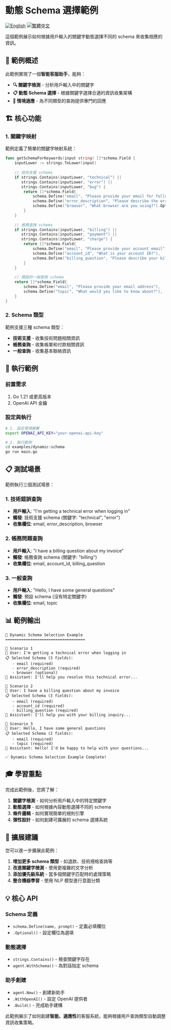 # 動態 Schema 選擇範例

[![English](https://img.shields.io/badge/README-English-blue.svg)](README.md) [![繁體中文](https://img.shields.io/badge/README-繁體中文-red.svg)](README-zh.md)

這個範例展示如何根據用戶輸入的關鍵字動態選擇不同的 schema 來收集相應的資訊。

## 🎯 範例概述

此範例實現了一個**智能客服助手**，能夠：

- **🔍 關鍵字檢測** - 分析用戶輸入中的關鍵字
- **📋 動態 Schema 選擇** - 根據關鍵字選擇合適的資訊收集架構
- **💼 情境適應** - 為不同類型的查詢提供專門的回應

## 🏗️ 核心功能

### 1. 關鍵字映射

範例定義了簡單的關鍵字映射系統：

```go
func getSchemaForKeywords(input string) []*schema.Field {
    inputLower := strings.ToLower(input)
    
    // 技術支援 schema
    if strings.Contains(inputLower, "technical") || 
       strings.Contains(inputLower, "error") || 
       strings.Contains(inputLower, "bug") {
        return []*schema.Field{
            schema.Define("email", "Please provide your email for follow-up"),
            schema.Define("error_description", "Please describe the error you're experiencing"),
            schema.Define("browser", "What browser are you using?").Optional(),
        }
    }
    
    // 帳務查詢 schema
    if strings.Contains(inputLower, "billing") || 
       strings.Contains(inputLower, "payment") || 
       strings.Contains(inputLower, "charge") {
        return []*schema.Field{
            schema.Define("email", "Please provide your account email"),
            schema.Define("account_id", "What is your account ID?"),
            schema.Define("billing_question", "Please describe your billing question"),
        }
    }
    
    // 預設的一般查詢 schema
    return []*schema.Field{
        schema.Define("email", "Please provide your email address"),
        schema.Define("topic", "What would you like to know about?"),
    }
}
```

### 2. Schema 類型

範例支援三種 schema 類型：

- **技術支援** - 收集技術問題相關資訊
- **帳務查詢** - 收集帳單和付款相關資訊  
- **一般查詢** - 收集基本聯絡資訊

## 🚀 執行範例

### 前置需求
1. Go 1.21 或更高版本
2. OpenAI API 金鑰

### 設定與執行
```bash
# 1. 設定環境變數
export OPENAI_API_KEY="your-openai-api-key"

# 2. 執行範例
cd examples/dynamic-schema
go run main.go
```

## 📋 測試場景

範例執行三個測試場景：

### 1. 技術錯誤查詢
- **用戶輸入**: "I'm getting a technical error when logging in"
- **觸發**: 技術支援 schema (關鍵字: "technical", "error")
- **收集欄位**: email, error_description, browser

### 2. 帳務問題查詢
- **用戶輸入**: "I have a billing question about my invoice"
- **觸發**: 帳務查詢 schema (關鍵字: "billing")
- **收集欄位**: email, account_id, billing_question

### 3. 一般查詢
- **用戶輸入**: "Hello, I have some general questions"
- **觸發**: 預設 schema (沒有特定關鍵字)
- **收集欄位**: email, topic

## 📊 範例輸出

```
🎯 Dynamic Schema Selection Example
===================================

📝 Scenario 1
👤 User: I'm getting a technical error when logging in
📋 Selected Schema (3 fields):
   - email (required)
   - error_description (required)
   - browser (optional)
🤖 Assistant: I'll help you resolve this technical error...

📝 Scenario 2  
👤 User: I have a billing question about my invoice
📋 Selected Schema (3 fields):
   - email (required)
   - account_id (required)
   - billing_question (required)
🤖 Assistant: I'll help you with your billing inquiry...

📝 Scenario 3
👤 User: Hello, I have some general questions
📋 Selected Schema (2 fields):
   - email (required)
   - topic (required)
🤖 Assistant: Hello! I'd be happy to help with your questions...

✅ Dynamic Schema Selection Example Complete!
```

## 🎓 學習重點

完成此範例後，您將了解：

1. **關鍵字檢測** - 如何分析用戶輸入中的特定關鍵字
2. **動態選擇** - 如何根據內容動態選擇不同的 schema
3. **條件邏輯** - 如何實現簡單的規則引擎
4. **彈性設計** - 如何創建可擴展的 schema 選擇系統

## 🔄 擴展建議

您可以進一步擴展此範例：

1. **增加更多 schema 類型** - 如退款、技術規格查詢等
2. **改進關鍵字檢測** - 使用更複雜的文字分析
3. **添加優先級系統** - 當多個關鍵字匹配時的處理策略
4. **整合機器學習** - 使用 NLP 模型進行意圖分類

## 💡 核心 API

### Schema 定義
- `schema.Define(name, prompt)` - 定義必填欄位
- `.Optional()` - 設定欄位為選填

### 動態選擇
- `strings.Contains()` - 檢查關鍵字存在
- `agent.WithSchema()` - 為對話指定 schema

### 助手創建
- `agent.New()` - 創建新助手
- `.WithOpenAI()` - 設定 OpenAI 提供者
- `.Build()` - 完成助手建構

此範例展示了如何創建**智能、適應性**的客服系統，能夠根據用戶查詢類型自動調整資訊收集策略。